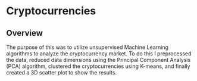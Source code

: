 # Cryptocurrencies

## Overview

The purpose of this was to utilize unsupervised Machine Learning algorithms to analyze the cryptocurrency market. To do this I preprocessed the data, reduced data dimensions using the Principal Component Analysis (PCA) algorithm, clustered the cryptocurrencies using K-means, and finally created a 3D scatter plot to show the results. 
